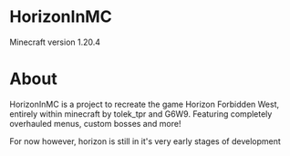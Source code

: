 # HorizonInMC 
Minecraft version 1.20.4
# About
HorizonInMC is a project to recreate the game Horizon Forbidden West,
entirely within minecraft by tolek_tpr and G6W9. Featuring completely overhauled menus, 
custom bosses and more! 

For now however, horizon is still in it's very early stages of development